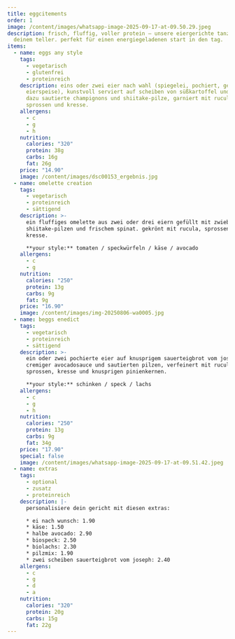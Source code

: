 ```yaml
---
title: eggcitements
order: 1
image: /content/images/whatsapp-image-2025-09-17-at-09.50.29.jpeg
description: frisch, fluffig, voller protein – unsere eiergerichte tanzen auf
  deinem teller. perfekt für einen energiegeladenen start in den tag.
items:
  - name: eggs any style
    tags:
      - vegetarisch
      - glutenfrei
      - proteinreich
    description: eins oder zwei eier nach wahl (spiegelei, pochiert, gekocht oder
      eierspeise), kunstvoll serviert auf scheiben von süßkartoffel und avocado.
      dazu sautierte champignons und shiitake-pilze, garniert mit rucula,
      sprossen und kresse.
    allergens:
      - c
      - g
      - h
    nutrition:
      calories: "320"
      protein: 38g
      carbs: 16g
      fat: 26g
    price: "14.90"
    image: /content/images/dsc00153_ergebnis.jpg
  - name: omelette creation
    tags:
      - vegetarisch
      - proteinreich
      - sättigend
    description: >-
      ein fluffiges omelette aus zwei oder drei eiern gefüllt mit zwiebeln,
      shiitake-pilzen und frischem spinat. gekrönt mit rucula, sprossen und
      kresse.

      **your style:** tomaten / speckwürfeln / käse / avocado
    allergens:
      - c
      - g
    nutrition:
      calories: "250"
      protein: 13g
      carbs: 9g
      fat: 9g
    price: "16.90"
    image: /content/images/img-20250806-wa0005.jpg
  - name: beggs enedict
    tags:
      - vegetarisch
      - proteinreich
      - sättigend
    description: >-
      ein oder zwei pochierte eier auf knusprigem sauerteigbrot vom joseph, mit
      cremiger avocadosauce und sautierten pilzen, verfeinert mit rucula,
      sprossen, kresse und knusprigen pinienkernen.

      **your style:** schinken / speck / lachs
    allergens:
      - c
      - g
      - h
    nutrition:
      calories: "250"
      protein: 13g
      carbs: 9g
      fat: 34g
    price: "17.90"
    special: false
    image: /content/images/whatsapp-image-2025-09-17-at-09.51.42.jpeg
  - name: extras
    tags:
      - optional
      - zusatz
      - proteinreich
    description: |-
      personalisiere dein gericht mit diesen extras:

      * ei nach wunsch: 1.90
      * käse: 1.50
      * halbe avocado: 2.90
      * biospeck: 2.50
      * biolachs: 2.30
      * pilzmix: 1.90
      * zwei scheiben sauerteigbrot vom joseph: 2.40
    allergens:
      - c
      - g
      - d
      - a
    nutrition:
      calories: "320"
      protein: 20g
      carbs: 15g
      fat: 22g
---
```

